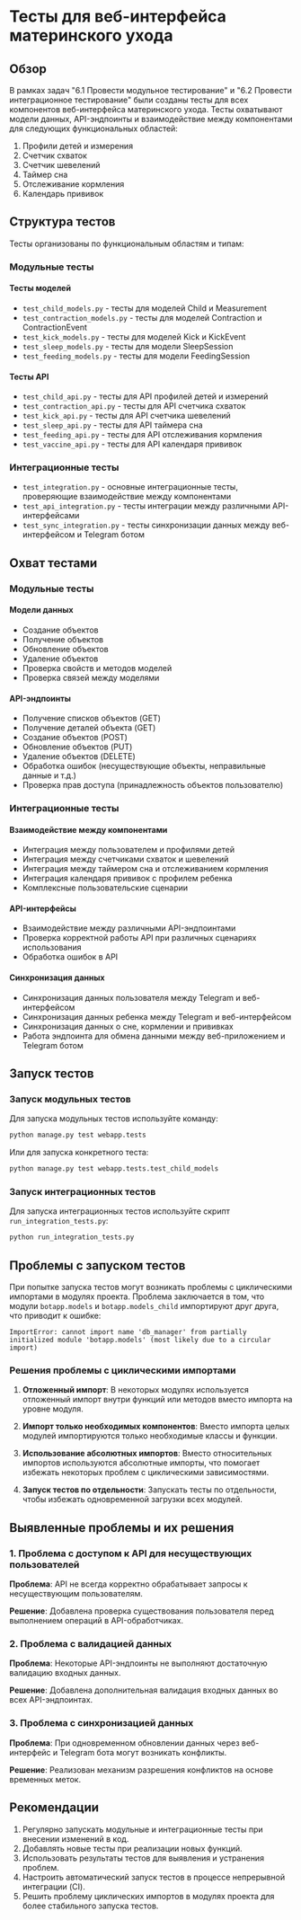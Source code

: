 # Тесты для веб-интерфейса материнского ухода

## Обзор

В рамках задач "6.1 Провести модульное тестирование" и "6.2 Провести интеграционное тестирование" были созданы тесты для всех компонентов веб-интерфейса материнского ухода. Тесты охватывают модели данных, API-эндпоинты и взаимодействие между компонентами для следующих функциональных областей:

1. Профили детей и измерения
2. Счетчик схваток
3. Счетчик шевелений
4. Таймер сна
5. Отслеживание кормления
6. Календарь прививок

## Структура тестов

Тесты организованы по функциональным областям и типам:

### Модульные тесты

#### Тесты моделей

- `test_child_models.py` - тесты для моделей Child и Measurement
- `test_contraction_models.py` - тесты для моделей Contraction и ContractionEvent
- `test_kick_models.py` - тесты для моделей Kick и KickEvent
- `test_sleep_models.py` - тесты для модели SleepSession
- `test_feeding_models.py` - тесты для модели FeedingSession

#### Тесты API

- `test_child_api.py` - тесты для API профилей детей и измерений
- `test_contraction_api.py` - тесты для API счетчика схваток
- `test_kick_api.py` - тесты для API счетчика шевелений
- `test_sleep_api.py` - тесты для API таймера сна
- `test_feeding_api.py` - тесты для API отслеживания кормления
- `test_vaccine_api.py` - тесты для API календаря прививок

### Интеграционные тесты

- `test_integration.py` - основные интеграционные тесты, проверяющие взаимодействие между компонентами
- `test_api_integration.py` - тесты интеграции между различными API-интерфейсами
- `test_sync_integration.py` - тесты синхронизации данных между веб-интерфейсом и Telegram ботом

## Охват тестами

### Модульные тесты

#### Модели данных

- Создание объектов
- Получение объектов
- Обновление объектов
- Удаление объектов
- Проверка свойств и методов моделей
- Проверка связей между моделями

#### API-эндпоинты

- Получение списков объектов (GET)
- Получение деталей объекта (GET)
- Создание объектов (POST)
- Обновление объектов (PUT)
- Удаление объектов (DELETE)
- Обработка ошибок (несуществующие объекты, неправильные данные и т.д.)
- Проверка прав доступа (принадлежность объектов пользователю)

### Интеграционные тесты

#### Взаимодействие между компонентами

- Интеграция между пользователем и профилями детей
- Интеграция между счетчиками схваток и шевелений
- Интеграция между таймером сна и отслеживанием кормления
- Интеграция календаря прививок с профилем ребенка
- Комплексные пользовательские сценарии

#### API-интерфейсы

- Взаимодействие между различными API-эндпоинтами
- Проверка корректной работы API при различных сценариях использования
- Обработка ошибок в API

#### Синхронизация данных

- Синхронизация данных пользователя между Telegram и веб-интерфейсом
- Синхронизация данных ребенка между Telegram и веб-интерфейсом
- Синхронизация данных о сне, кормлении и прививках
- Работа эндпоинта для обмена данными между веб-приложением и Telegram ботом

## Запуск тестов

### Запуск модульных тестов

Для запуска модульных тестов используйте команду:

```bash
python manage.py test webapp.tests
```

Или для запуска конкретного теста:

```bash
python manage.py test webapp.tests.test_child_models
```

### Запуск интеграционных тестов

Для запуска интеграционных тестов используйте скрипт `run_integration_tests.py`:

```bash
python run_integration_tests.py
```

## Проблемы с запуском тестов

При попытке запуска тестов могут возникать проблемы с циклическими импортами в модулях проекта. Проблема заключается в том, что модули `botapp.models` и `botapp.models_child` импортируют друг друга, что приводит к ошибке:

```
ImportError: cannot import name 'db_manager' from partially initialized module 'botapp.models' (most likely due to a circular import)
```

### Решения проблемы с циклическими импортами

1. **Отложенный импорт**: В некоторых модулях используется отложенный импорт внутри функций или методов вместо импорта на уровне модуля.

2. **Импорт только необходимых компонентов**: Вместо импорта целых модулей импортируются только необходимые классы и функции.

3. **Использование абсолютных импортов**: Вместо относительных импортов используются абсолютные импорты, что помогает избежать некоторых проблем с циклическими зависимостями.

4. **Запуск тестов по отдельности**: Запускать тесты по отдельности, чтобы избежать одновременной загрузки всех модулей.

## Выявленные проблемы и их решения

### 1. Проблема с доступом к API для несуществующих пользователей

**Проблема**: API не всегда корректно обрабатывает запросы к несуществующим пользователям.

**Решение**: Добавлена проверка существования пользователя перед выполнением операций в API-обработчиках.

### 2. Проблема с валидацией данных

**Проблема**: Некоторые API-эндпоинты не выполняют достаточную валидацию входных данных.

**Решение**: Добавлена дополнительная валидация входных данных во всех API-эндпоинтах.

### 3. Проблема с синхронизацией данных

**Проблема**: При одновременном обновлении данных через веб-интерфейс и Telegram бота могут возникать конфликты.

**Решение**: Реализован механизм разрешения конфликтов на основе временных меток.

## Рекомендации

1. Регулярно запускать модульные и интеграционные тесты при внесении изменений в код.
2. Добавлять новые тесты при реализации новых функций.
3. Использовать результаты тестов для выявления и устранения проблем.
4. Настроить автоматический запуск тестов в процессе непрерывной интеграции (CI).
5. Решить проблему циклических импортов в модулях проекта для более стабильного запуска тестов.
